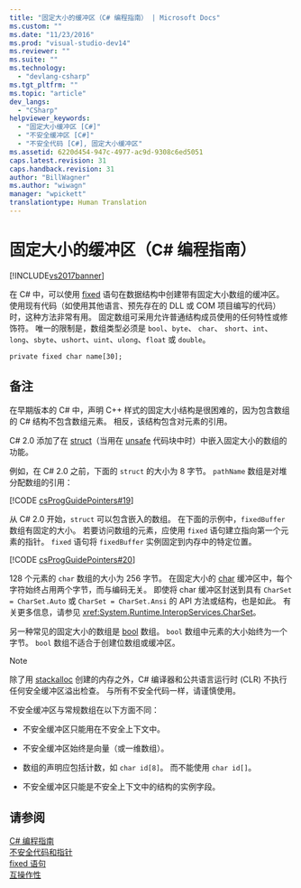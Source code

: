 ```yaml
---
title: "固定大小的缓冲区（C# 编程指南） | Microsoft Docs"
ms.custom: ""
ms.date: "11/23/2016"
ms.prod: "visual-studio-dev14"
ms.reviewer: ""
ms.suite: ""
ms.technology: 
  - "devlang-csharp"
ms.tgt_pltfrm: ""
ms.topic: "article"
dev_langs: 
  - "CSharp"
helpviewer_keywords: 
  - "固定大小缓冲区 [C#]"
  - "不安全缓冲区 [C#]"
  - "不安全代码 [C#], 固定大小缓冲区"
ms.assetid: 6220d454-947c-4977-ac9d-9308c6ed5051
caps.latest.revision: 31
caps.handback.revision: 31
author: "BillWagner"
ms.author: "wiwagn"
manager: "wpickett"
translationtype: Human Translation
---
```

# 固定大小的缓冲区（C# 编程指南）
[!INCLUDE[vs2017banner](../../../csharp/includes/vs2017banner.md)]

在 C\# 中，可以使用 [fixed](../../../csharp/language-reference/keywords/fixed-statement.md) 语句在数据结构中创建带有固定大小数组的缓冲区。  使用现有代码（如使用其他语言、预先存在的 DLL 或 COM 项目编写的代码）时，这种方法非常有用。  固定数组可采用允许普通结构成员使用的任何特性或修饰符。  唯一的限制是，数组类型必须是 `bool`、`byte`、 `char`、 `short`、`int`、`long`、`sbyte`、`ushort`、`uint`、`ulong`、`float` 或 `double`。  
  
```  
private fixed char name[30];  
```  
  
## 备注  
 在早期版本的 C\# 中，声明 C\+\+ 样式的固定大小结构是很困难的，因为包含数组的 C\# 结构不包含数组元素。  相反，该结构包含对元素的引用。  
  
 C\# 2.0 添加了在 [struct](../../../csharp/language-reference/keywords/struct.md)（当用在 [unsafe](../../../csharp/language-reference/keywords/unsafe.md) 代码块中时）中嵌入固定大小的数组的功能。  
  
 例如，在 C\# 2.0 之前，下面的 `struct` 的大小为 8 字节。  `pathName` 数组是对堆分配数组的引用：  
  
 [!CODE [csProgGuidePointers#19](../CodeSnippet/VS_Snippets_VBCSharp/csProgGuidePointers#19)]  
  
 从 C\# 2.0 开始，`struct` 可以包含嵌入的数组。  在下面的示例中，`fixedBuffer` 数组有固定的大小。  若要访问数组的元素，应使用 `fixed` 语句建立指向第一个元素的指针。  `fixed` 语句将 `fixedBuffer` 实例固定到内存中的特定位置。  
  
 [!CODE [csProgGuidePointers#20](../CodeSnippet/VS_Snippets_VBCSharp/csProgGuidePointers#20)]  
  
 128 个元素的 `char` 数组的大小为 256 字节。  在固定大小的 [char](../../../csharp/language-reference/keywords/char.md) 缓冲区中，每个字符始终占用两个字节，而与编码无关。  即使将 char 缓冲区封送到具有 `CharSet = CharSet.Auto` 或 `CharSet = CharSet.Ansi` 的 API 方法或结构，也是如此。  有关更多信息，请参见 <xref:System.Runtime.InteropServices.CharSet>。  
  
 另一种常见的固定大小的数组是 [bool](../../../csharp/language-reference/keywords/bool.md) 数组。  `bool` 数组中元素的大小始终为一个字节。  `bool` 数组不适合于创建位数组或缓冲区。  
  
> [!NOTE]
>  除了用 [stackalloc](../../../csharp/language-reference/keywords/stackalloc.md) 创建的内存之外，C\# 编译器和公共语言运行时 \(CLR\) 不执行任何安全缓冲区溢出检查。  与所有不安全代码一样，请谨慎使用。  
  
 不安全缓冲区与常规数组在以下方面不同：  
  
-   不安全缓冲区只能用在不安全上下文中。  
  
-   不安全缓冲区始终是向量（或一维数组）。  
  
-   数组的声明应包括计数，如 `char id[8]`。  而不能使用 `char id[]`。  
  
-   不安全缓冲区只能是不安全上下文中的结构的实例字段。  
  
## 请参阅  
 [C\# 编程指南](../../../csharp/programming-guide/index.md)   
 [不安全代码和指针](../../../csharp/programming-guide/unsafe-code-pointers/index.md)   
 [fixed 语句](../../../csharp/language-reference/keywords/fixed-statement.md)   
 [互操作性](../../../csharp/programming-guide/interop/interoperability.md)